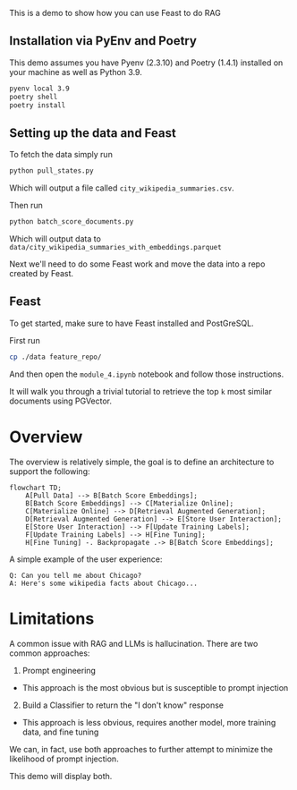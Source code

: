 This is a demo to show how you can use Feast to do RAG

## Installation via PyEnv and Poetry

This demo assumes you have Pyenv (2.3.10) and Poetry (1.4.1) installed on your machine as well as Python 3.9.

```bash
pyenv local 3.9
poetry shell
poetry install
```
## Setting up the data and Feast

To fetch the data simply run
```bash
python pull_states.py
```
Which will output a file called `city_wikipedia_summaries.csv`.

Then run
```bash
python batch_score_documents.py
```
Which will output data to `data/city_wikipedia_summaries_with_embeddings.parquet`

Next we'll need to do some Feast work and move the data into a repo created by
Feast.

## Feast

To get started, make sure to have Feast installed and PostGreSQL.

First run
```bash
cp ./data feature_repo/
```

And then open the `module_4.ipynb` notebook and follow those instructions.

It will walk you through a trivial tutorial to retrieve the top `k` most similar
documents using PGVector.

# Overview

The overview is relatively simple, the goal is to define an architecture
to support the following:

```mermaid
flowchart TD;
    A[Pull Data] --> B[Batch Score Embeddings];
    B[Batch Score Embeddings] --> C[Materialize Online];
    C[Materialize Online] --> D[Retrieval Augmented Generation];
    D[Retrieval Augmented Generation] --> E[Store User Interaction];
    E[Store User Interaction] --> F[Update Training Labels];
    F[Update Training Labels] --> H[Fine Tuning];
    H[Fine Tuning] -. Backpropagate .-> B[Batch Score Embeddings];
```


A simple example of the user experience:

```
Q: Can you tell me about Chicago?
A: Here's some wikipedia facts about Chicago...
```

# Limitations
A common issue with RAG and LLMs is hallucination. There are two common
approaches:

1. Prompt engineering
- This approach is the most obvious but is susceptible to prompt injection

2. Build a Classifier to return the "I don't know" response
- This approach is less obvious, requires another model, more training data,
and fine tuning

We can, in fact, use both approaches to further attempt to minimize the
likelihood of prompt injection.

This demo will display both.

